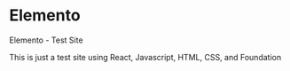 # Elemento
Elemento - Test Site

This is just a test site using React, Javascript, HTML, CSS, and Foundation